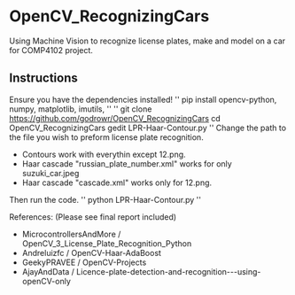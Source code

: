 # OpenCV_RecognizingCars
Using Machine Vision to recognize license plates, make and model on a car for COMP4102 project. 

## Instructions

Ensure you have the dependencies installed!
''
pip install opencv-python, numpy, matplotlib, imutils, 
''
''
git clone https://github.com/godrowr/OpenCV_RecognizingCars
cd OpenCV_RecognizingCars
gedit LPR-Haar-Contour.py
''
Change the path to the file you wish to preform license plate recognition. 
- Contours work with everythin except 12.png. 
- Haar cascade "russian_plate_number.xml" works for only suzuki_car.jpeg
- Haar cascade "cascade.xml" works only for 12.png. 

Then run the code. 
''
python LPR-Haar-Contour.py
''


References:
(Please see final report included) 
-  MicrocontrollersAndMore / OpenCV_3_License_Plate_Recognition_Python 
-  Andreluizfc / OpenCV-Haar-AdaBoost 
-  GeekyPRAVEE / OpenCV-Projects 
-   AjayAndData / Licence-plate-detection-and-recognition---using-openCV-only 
